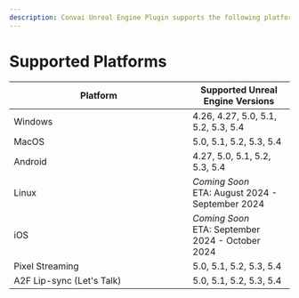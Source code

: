 ```yaml
---
description: Convai Unreal Engine Plugin supports the following platforms.
---
```


# Supported Platforms

<table><thead><tr><th width="305.5">Platform</th><th>Supported Unreal Engine Versions</th></tr></thead><tbody><tr><td>Windows</td><td>4.26, 4.27, 5.0, 5.1, 5.2, 5.3, 5.4</td></tr><tr><td>MacOS</td><td>5.0, 5.1, 5.2, 5.3, 5.4</td></tr><tr><td>Android</td><td>4.27, 5.0, 5.1, 5.2, 5.3, 5.4</td></tr><tr><td>Linux</td><td><em>Coming Soon</em>  <br>ETA: August 2024 - September 2024</td></tr><tr><td>iOS</td><td><em>Coming Soon</em>  <br>ETA: September 2024 - October 2024</td></tr><tr><td>Pixel Streaming</td><td>5.0, 5.1, 5.2, 5.3, 5.4</td></tr><tr><td>A2F Lip-sync (Let's Talk)</td><td>5.0, 5.1, 5.2, 5.3, 5.4</td></tr></tbody></table>
